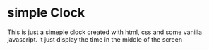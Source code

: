 # simple Clock

This is just a simeple clock created with html, css and some vanilla javascript. it just display the time in the middle of the screen

